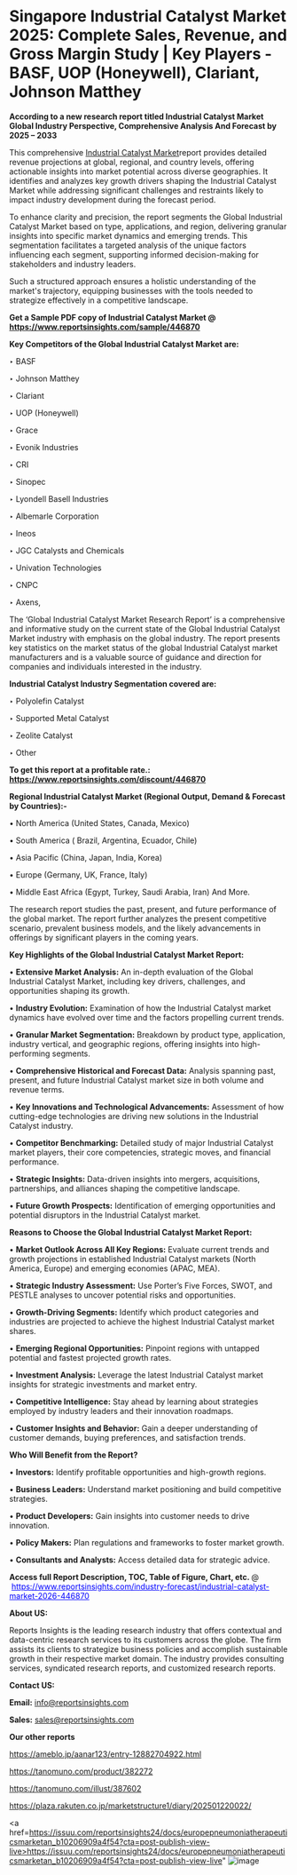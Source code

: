 # Singapore Industrial Catalyst Market 2025: Complete Sales, Revenue, and Gross Margin Study | Key Players - BASF, UOP (Honeywell), Clariant, Johnson Matthey

<strong>According to a new research report titled Industrial Catalyst Market Global Industry Perspective, Comprehensive Analysis And Forecast by 2025 – 2033</strong>

This comprehensive <a href=https://www.reportsinsights.com/sample/446870>Industrial Catalyst Market</a>report provides detailed revenue projections at global, regional, and country levels, offering actionable insights into market potential across diverse geographies. It identifies and analyzes key growth drivers shaping the Industrial Catalyst Market while addressing significant challenges and restraints likely to impact industry development during the forecast period.

To enhance clarity and precision, the report segments the Global Industrial Catalyst Market based on type, applications, and region, delivering granular insights into specific market dynamics and emerging trends. This segmentation facilitates a targeted analysis of the unique factors influencing each segment, supporting informed decision-making for stakeholders and industry leaders.

Such a structured approach ensures a holistic understanding of the market's trajectory, equipping businesses with the tools needed to strategize effectively in a competitive landscape.

<strong>Get a Sample PDF copy of Industrial Catalyst Market </strong><strong>@<a href=https://www.reportsinsights.com/sample/446870 style=color:#0000ff;> https://www.reportsinsights.com/sample/446870</a></strong></font>

<strong>Key Competitors of the Global Industrial Catalyst Market are:</strong>

‣ BASF

‣ Johnson Matthey

‣ Clariant

‣ UOP (Honeywell)

‣ Grace

‣ Evonik Industries

‣ CRI

‣ Sinopec

‣ Lyondell Basell Industries

‣ Albemarle Corporation

‣ Ineos

‣ JGC Catalysts and Chemicals

‣ Univation Technologies

‣ CNPC

‣ Axens,

The ‘Global Industrial Catalyst Market Research Report’ is a comprehensive and informative study on the current state of the Global Industrial Catalyst Market industry with emphasis on the global industry. The report presents key statistics on the market status of the global Industrial Catalyst market manufacturers and is a valuable source of guidance and direction for companies and individuals interested in the industry.

<strong>Industrial Catalyst Industry Segmentation covered are:</strong>

‣ Polyolefin Catalyst

‣ Supported Metal Catalyst

‣ Zeolite Catalyst

‣ Other

<strong>To get this report at a profitable rate.: <a href=https://www.reportsinsights.com/discount/446870 style=color:#0000ff;>https://www.reportsinsights.com/discount/446870</a></strong></font>

<strong>Regional Industrial Catalyst Market (Regional Output, Demand &amp; Forecast by Countries):-</strong>

• North America (United States, Canada, Mexico)

• South America ( Brazil, Argentina, Ecuador, Chile)

• Asia Pacific (China, Japan, India, Korea)

• Europe (Germany, UK, France, Italy)

• Middle East Africa (Egypt, Turkey, Saudi Arabia, Iran) And More.

The research report studies the past, present, and future performance of the global market. The report further analyzes the present competitive scenario, prevalent business models, and the likely advancements in offerings by significant players in the coming years.

<strong>Key Highlights of the Global Industrial Catalyst Market Report:</strong>

• <strong>Extensive Market Analysis:</strong> An in-depth evaluation of the Global Industrial Catalyst Market, including key drivers, challenges, and opportunities shaping its growth.

• <strong>Industry Evolution:</strong> Examination of how the Industrial Catalyst market dynamics have evolved over time and the factors propelling current trends.

• <strong>Granular Market Segmentation:</strong> Breakdown by product type, application, industry vertical, and geographic regions, offering insights into high-performing segments.

• <strong>Comprehensive Historical and Forecast Data:</strong> Analysis spanning past, present, and future Industrial Catalyst market size in both volume and revenue terms.

• <strong>Key Innovations and Technological Advancements:</strong> Assessment of how cutting-edge technologies are driving new solutions in the Industrial Catalyst industry.

• <strong>Competitor Benchmarking:</strong> Detailed study of major Industrial Catalyst market players, their core competencies, strategic moves, and financial performance.

• <strong>Strategic Insights:</strong> Data-driven insights into mergers, acquisitions, partnerships, and alliances shaping the competitive landscape.

• <strong>Future Growth Prospects:</strong> Identification of emerging opportunities and potential disruptors in the Industrial Catalyst market.

<strong>Reasons to Choose the Global Industrial Catalyst Market Report:</strong>

• <strong>Market Outlook Across All Key Regions:</strong> Evaluate current trends and growth projections in established Industrial Catalyst markets (North America, Europe) and emerging economies (APAC, MEA).

• <strong>Strategic Industry Assessment:</strong> Use Porter’s Five Forces, SWOT, and PESTLE analyses to uncover potential risks and opportunities.

• <strong>Growth-Driving Segments:</strong> Identify which product categories and industries are projected to achieve the highest Industrial Catalyst market shares.

• <strong>Emerging Regional Opportunities:</strong> Pinpoint regions with untapped potential and fastest projected growth rates.

• <strong>Investment Analysis:</strong> Leverage the latest Industrial Catalyst market insights for strategic investments and market entry.

• <strong>Competitive Intelligence:</strong> Stay ahead by learning about strategies employed by industry leaders and their innovation roadmaps.

• <strong>Customer Insights and Behavior:</strong> Gain a deeper understanding of customer demands, buying preferences, and satisfaction trends.

<strong>Who Will Benefit from the Report?</strong>

• <strong>Investors:</strong> Identify profitable opportunities and high-growth regions.

• <strong>Business Leaders:</strong> Understand market positioning and build competitive strategies.

• <strong>Product Developers:</strong> Gain insights into customer needs to drive innovation.

• <strong>Policy Makers:</strong> Plan regulations and frameworks to foster market growth.

• <strong>Consultants and Analysts:</strong> Access detailed data for strategic advice.
</ul>
<strong>Access full Report Description, TOC, Table of Figure, Chart, etc. </strong>@  <a href=https://www.reportsinsights.com/industry-forecast/industrial-catalyst-market-2026-446870 style=color:#0000ff;>https://www.reportsinsights.com/industry-forecast/industrial-catalyst-market-2026-446870</a></font>

<strong><strong>About US</strong>:</strong>

Reports Insights is the leading research industry that offers contextual and data-centric research services to its customers across the globe. The firm assists its clients to strategize business policies and accomplish sustainable growth in their respective market domain. The industry provides consulting services, syndicated research reports, and customized research reports.

<strong>Contact US:</strong>

<p class=""""><b>Email:</b> <a href=mailto:info@reportsinsights.com>info@reportsinsights.com</a></p>
<p class=""""><b>Sales:</b> <a href=mailto:sales@reportsinsights.com>sales@reportsinsights.com</a></p>

<strong>Our other reports</strong>

<a href=https://ameblo.jp/aanar123/entry-12882704922.html>https://ameblo.jp/aanar123/entry-12882704922.html</a>

<a href=https://tanomuno.com/product/382272>https://tanomuno.com/product/382272</a>

<a href=https://tanomuno.com/illust/387602>https://tanomuno.com/illust/387602</a>

<a href=https://plaza.rakuten.co.jp/marketstructure1/diary/202501220022/>https://plaza.rakuten.co.jp/marketstructure1/diary/202501220022/</a>

<a href=https://issuu.com/reportsinsights24/docs/europepneumoniatherapeuticsmarketan_b10206909a4f54?cta=post-publish-view-live>https://issuu.com/reportsinsights24/docs/europepneumoniatherapeuticsmarketan_b10206909a4f54?cta=post-publish-view-live</a>"
![image](https://github.com/user-attachments/assets/36c426d8-72fa-418a-a253-6554c87bae9a)
